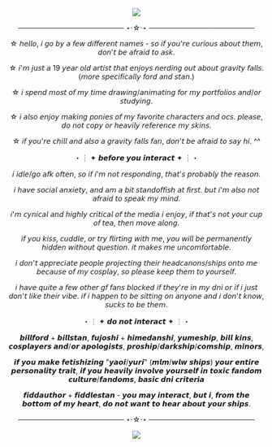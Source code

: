   <p align="center"><img src="https://github.com/user-attachments/assets/3de72bfc-15a3-49e3-a62a-3a3aac38456d"

  <p align="center">
    
  <p align="center"> ───────────────────── ⋆⋅☆⋅⋆ ─────────────────────
  <p align="center"> ☆ 𝘩𝘦𝘭𝘭𝘰, 𝘪 𝘨𝘰 𝘣𝘺 𝘢 𝘧𝘦𝘸 𝘥𝘪𝘧𝘧𝘦𝘳𝘦𝘯𝘵 𝘯𝘢𝘮𝘦𝘴 - 𝘴𝘰 𝘪𝘧 𝘺𝘰𝘶'𝘳𝘦 𝘤𝘶𝘳𝘪𝘰𝘶𝘴 𝘢𝘣𝘰𝘶𝘵 𝘵𝘩𝘦𝘮, 𝘥𝘰𝘯'𝘵 𝘣𝘦 𝘢𝘧𝘳𝘢𝘪𝘥 𝘵𝘰 𝘢𝘴𝘬.
  <p align="center"> ☆ 𝘪'𝘮 𝘫𝘶𝘴𝘵 𝘢 19 𝘺𝘦𝘢𝘳 𝘰𝘭𝘥 𝘢𝘳𝘵𝘪𝘴𝘵 𝘵𝘩𝘢𝘵 𝘦𝘯𝘫𝘰𝘺𝘴 𝘯𝘦𝘳𝘥𝘪𝘯𝘨 𝘰𝘶𝘵 𝘢𝘣𝘰𝘶𝘵 𝘨𝘳𝘢𝘷𝘪𝘵𝘺 𝘧𝘢𝘭𝘭𝘴. (𝘮𝘰𝘳𝘦 𝘴𝘱𝘦𝘤𝘪𝘧𝘪𝘤𝘢𝘭𝘭𝘺 𝘧𝘰𝘳𝘥 𝘢𝘯𝘥 𝘴𝘵𝘢𝘯.)
  <p align="center"> ☆ 𝘪 𝘴𝘱𝘦𝘯𝘥 𝘮𝘰𝘴𝘵 𝘰𝘧 𝘮𝘺 𝘵𝘪𝘮𝘦 𝘥𝘳𝘢𝘸𝘪𝘯𝘨/𝘢𝘯𝘪𝘮𝘢𝘵𝘪𝘯𝘨 𝘧𝘰𝘳 𝘮𝘺 𝘱𝘰𝘳𝘵𝘧𝘰𝘭𝘪𝘰𝘴 𝘢𝘯𝘥/𝘰𝘳 𝘴𝘵𝘶𝘥𝘺𝘪𝘯𝘨.
  <p align="center"> ☆ 𝘪 𝘢𝘭𝘴𝘰 𝘦𝘯𝘫𝘰𝘺 𝘮𝘢𝘬𝘪𝘯𝘨 𝘱𝘰𝘯𝘪𝘦𝘴 𝘰𝘧 𝘮𝘺 𝘧𝘢𝘷𝘰𝘳𝘪𝘵𝘦 𝘤𝘩𝘢𝘳𝘢𝘤𝘵𝘦𝘳𝘴 𝘢𝘯𝘥 𝘰𝘤𝘴. 𝘱𝘭𝘦𝘢𝘴𝘦, 𝘥𝘰 𝘯𝘰𝘵 𝘤𝘰𝘱𝘺 𝘰𝘳 𝘩𝘦𝘢𝘷𝘪𝘭𝘺 𝘳𝘦𝘧𝘦𝘳𝘦𝘯𝘤𝘦 𝘮𝘺 𝘴𝘬𝘪𝘯𝘴.
  <p align="center"> ☆ 𝘪𝘧 𝘺𝘰𝘶'𝘳𝘦 𝘤𝘩𝘪𝘭𝘭 𝘢𝘯𝘥 𝘢𝘭𝘴𝘰 𝘢 𝘨𝘳𝘢𝘷𝘪𝘵𝘺 𝘧𝘢𝘭𝘭𝘴 𝘧𝘢𝘯, 𝘥𝘰𝘯'𝘵 𝘣𝘦 𝘢𝘧𝘳𝘢𝘪𝘥 𝘵𝘰 𝘴𝘢𝘺 𝘩𝘪. ^^
  <p align="center"> ・┆ ✦ 𝙗𝙚𝙛𝙤𝙧𝙚 𝙮𝙤𝙪 𝙞𝙣𝙩𝙚𝙧𝙖𝙘𝙩 ✦ ┆・
  <p align="center"> 𝘪 𝘪𝘥𝘭𝘦/𝘨𝘰 𝘢𝘧𝘬 𝘰𝘧𝘵𝘦𝘯, 𝘴𝘰 𝘪𝘧 𝘪'𝘮 𝘯𝘰𝘵 𝘳𝘦𝘴𝘱𝘰𝘯𝘥𝘪𝘯𝘨, 𝘵𝘩𝘢𝘵'𝘴 𝘱𝘳𝘰𝘣𝘢𝘣𝘭𝘺 𝘵𝘩𝘦 𝘳𝘦𝘢𝘴𝘰𝘯.
  <p align="center"> 𝘪 𝘩𝘢𝘷𝘦 𝘴𝘰𝘤𝘪𝘢𝘭 𝘢𝘯𝘹𝘪𝘦𝘵𝘺, 𝘢𝘯𝘥 𝘢𝘮 𝘢 𝘣𝘪𝘵 𝘴𝘵𝘢𝘯𝘥𝘰𝘧𝘧𝘪𝘴𝘩 𝘢𝘵 𝘧𝘪𝘳𝘴𝘵. 𝘣𝘶𝘵 𝘪'𝘮 𝘢𝘭𝘴𝘰 𝘯𝘰𝘵 𝘢𝘧𝘳𝘢𝘪𝘥 𝘵𝘰 𝘴𝘱𝘦𝘢𝘬 𝘮𝘺 𝘮𝘪𝘯𝘥.
  <p align="center"> 𝘪'𝘮 𝘤𝘺𝘯𝘪𝘤𝘢𝘭 𝘢𝘯𝘥 𝘩𝘪𝘨𝘩𝘭𝘺 𝘤𝘳𝘪𝘵𝘪𝘤𝘢𝘭 𝘰𝘧 𝘵𝘩𝘦 𝘮𝘦𝘥𝘪𝘢 𝘪 𝘦𝘯𝘫𝘰𝘺, 𝘪𝘧 𝘵𝘩𝘢𝘵'𝘴 𝘯𝘰𝘵 𝘺𝘰𝘶𝘳 𝘤𝘶𝘱 𝘰𝘧 𝘵𝘦𝘢, 𝘵𝘩𝘦𝘯 𝘮𝘰𝘷𝘦 𝘢𝘭𝘰𝘯𝘨.
  <p align="center"> 𝘪𝘧 𝘺𝘰𝘶 𝘬𝘪𝘴𝘴, 𝘤𝘶𝘥𝘥𝘭𝘦, 𝘰𝘳 𝘵𝘳𝘺 𝘧𝘭𝘪𝘳𝘵𝘪𝘯𝘨 𝘸𝘪𝘵𝘩 𝘮𝘦, 𝘺𝘰𝘶 𝘸𝘪𝘭𝘭 𝘣𝘦 𝘱𝘦𝘳𝘮𝘢𝘯𝘦𝘯𝘵𝘭𝘺 𝘩𝘪𝘥𝘥𝘦𝘯 𝘸𝘪𝘵𝘩𝘰𝘶𝘵 𝘲𝘶𝘦𝘴𝘵𝘪𝘰𝘯. 𝘪𝘵 𝘮𝘢𝘬𝘦𝘴 𝘮𝘦 𝘶𝘯𝘤𝘰𝘮𝘧𝘰𝘳𝘵𝘢𝘣𝘭𝘦.
  <p align="center"> 𝘪 𝘥𝘰𝘯'𝘵 𝘢𝘱𝘱𝘳𝘦𝘤𝘪𝘢𝘵𝘦 𝘱𝘦𝘰𝘱𝘭𝘦 𝘱𝘳𝘰𝘫𝘦𝘤𝘵𝘪𝘯𝘨 𝘵𝘩𝘦𝘪𝘳 𝘩𝘦𝘢𝘥𝘤𝘢𝘯𝘰𝘯𝘴/𝘴𝘩𝘪𝘱𝘴 𝘰𝘯𝘵𝘰 𝘮𝘦 𝘣𝘦𝘤𝘢𝘶𝘴𝘦 𝘰𝘧 𝘮𝘺 𝘤𝘰𝘴𝘱𝘭𝘢𝘺, 𝘴𝘰 𝘱𝘭𝘦𝘢𝘴𝘦 𝘬𝘦𝘦𝘱 𝘵𝘩𝘦𝘮 𝘵𝘰 𝘺𝘰𝘶𝘳𝘴𝘦𝘭𝘧.
  <p align="center"> 𝘪 𝘩𝘢𝘷𝘦 𝘲𝘶𝘪𝘵𝘦 𝘢 𝘧𝘦𝘸 𝘰𝘵𝘩𝘦𝘳 𝘨𝘧 𝘧𝘢𝘯𝘴 𝘣𝘭𝘰𝘤𝘬𝘦𝘥 𝘪𝘧 𝘵𝘩𝘦𝘺'𝘳𝘦 𝘪𝘯 𝘮𝘺 𝘥𝘯𝘪 𝘰𝘳 𝘪𝘧 𝘪 𝘫𝘶𝘴𝘵 𝘥𝘰𝘯'𝘵 𝘭𝘪𝘬𝘦 𝘵𝘩𝘦𝘪𝘳 𝘷𝘪𝘣𝘦. 𝘪𝘧 𝘪 𝘩𝘢𝘱𝘱𝘦𝘯 𝘵𝘰 𝘣𝘦 𝘴𝘪𝘵𝘵𝘪𝘯𝘨 𝘰𝘯 𝘢𝘯𝘺𝘰𝘯𝘦 𝘢𝘯𝘥 𝘪 𝘥𝘰𝘯'𝘵 𝘬𝘯𝘰𝘸, 𝘴𝘶𝘤𝘬𝘴 𝘵𝘰 𝘣𝘦 𝘵𝘩𝘦𝘮.
  <p align="center"> ・┆ ✦ 𝙙𝙤 𝙣𝙤𝙩 𝙞𝙣𝙩𝙚𝙧𝙖𝙘𝙩 ✦ ┆・
  <p align="center"> 𝙗𝙞𝙡𝙡𝙛𝙤𝙧𝙙 + 𝙗𝙞𝙡𝙡𝙨𝙩𝙖𝙣, 𝙛𝙪𝙟𝙤𝙨𝙝𝙞 + 𝙝𝙞𝙢𝙚𝙙𝙖𝙣𝙨𝙝𝙞, 𝙮𝙪𝙢𝙚𝙨𝙝𝙞𝙥, 𝙗𝙞𝙡𝙡 𝙠𝙞𝙣𝙨, 𝙘𝙤𝙨𝙥𝙡𝙖𝙮𝙚𝙧𝙨 𝙖𝙣𝙙/𝙤𝙧 𝙖𝙥𝙤𝙡𝙤𝙜𝙞𝙨𝙩𝙨, 𝙥𝙧𝙤𝙨𝙝𝙞𝙥/𝙙𝙖𝙧𝙠𝙨𝙝𝙞𝙥/𝙘𝙤𝙢𝙨𝙝𝙞𝙥, 𝙢𝙞𝙣𝙤𝙧𝙨,
  <p align="center"> 𝙞𝙛 𝙮𝙤𝙪 𝙢𝙖𝙠𝙚 𝙛𝙚𝙩𝙞𝙨𝙝𝙞𝙯𝙞𝙣𝙜 "𝙮𝙖𝙤𝙞/𝙮𝙪𝙧𝙞" (𝙢𝙡𝙢/𝙬𝙡𝙬 𝙨𝙝𝙞𝙥𝙨) 𝙮𝙤𝙪𝙧 𝙚𝙣𝙩𝙞𝙧𝙚 𝙥𝙚𝙧𝙨𝙤𝙣𝙖𝙡𝙞𝙩𝙮 𝙩𝙧𝙖𝙞𝙩, 𝙞𝙛 𝙮𝙤𝙪 𝙝𝙚𝙖𝙫𝙞𝙡𝙮 𝙞𝙣𝙫𝙤𝙡𝙫𝙚 𝙮𝙤𝙪𝙧𝙨𝙚𝙡𝙛 𝙞𝙣 𝙩𝙤𝙭𝙞𝙘 𝙛𝙖𝙣𝙙𝙤𝙢 𝙘𝙪𝙡𝙩𝙪𝙧𝙚/𝙛𝙖𝙣𝙙𝙤𝙢𝙨, 𝙗𝙖𝙨𝙞𝙘 𝙙𝙣𝙞 𝙘𝙧𝙞𝙩𝙚𝙧𝙞𝙖
  <p align="center"> 𝙛𝙞𝙙𝙙𝙖𝙪𝙩𝙝𝙤𝙧 + 𝙛𝙞𝙙𝙙𝙡𝙚𝙨𝙩𝙖𝙣 - 𝙮𝙤𝙪 𝙢𝙖𝙮 𝙞𝙣𝙩𝙚𝙧𝙖𝙘𝙩, 𝙗𝙪𝙩 𝙞, 𝙛𝙧𝙤𝙢 𝙩𝙝𝙚 𝙗𝙤𝙩𝙩𝙤𝙢 𝙤𝙛 𝙢𝙮 𝙝𝙚𝙖𝙧𝙩, 𝙙𝙤 𝙣𝙤𝙩 𝙬𝙖𝙣𝙩 𝙩𝙤 𝙝𝙚𝙖𝙧 𝙖𝙗𝙤𝙪𝙩 𝙮𝙤𝙪𝙧 𝙨𝙝𝙞𝙥𝙨.

  <p align="center"> ───────────────────── ⋆⋅☆⋅⋆ ─────────────────────

 <p align="center"><img src="https://github.com/user-attachments/assets/95942ad8-8b7f-4113-9d71-d8789f111f06"

    

